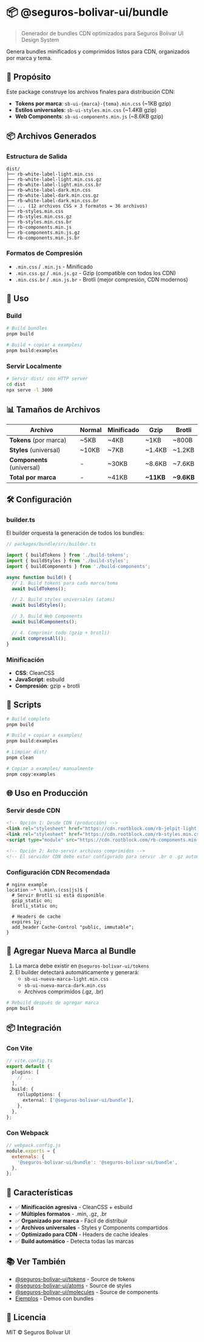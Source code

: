 # 📦 @seguros-bolivar-ui/bundle

> Generador de bundles CDN optimizados para Seguros Bolivar UI Design System

Genera bundles minificados y comprimidos listos para CDN, organizados por marca y tema.

## 🎯 Propósito

Este package construye los archivos finales para distribución CDN:

- **Tokens por marca**: `sb-ui-{marca}-{tema}.min.css` (~1KB gzip)
- **Estilos universales**: `sb-ui-styles.min.css` (~1.4KB gzip)
- **Web Components**: `sb-ui-components.min.js` (~8.6KB gzip)

## 📦 Archivos Generados

### Estructura de Salida

```
dist/
├── rb-white-label-light.min.css
├── rb-white-label-light.min.css.gz
├── rb-white-label-light.min.css.br
├── rb-white-label-dark.min.css
├── rb-white-label-dark.min.css.gz
├── rb-white-label-dark.min.css.br
├── ... (12 archivos CSS × 3 formatos = 36 archivos)
├── rb-styles.min.css
├── rb-styles.min.css.gz
├── rb-styles.min.css.br
├── rb-components.min.js
├── rb-components.min.js.gz
└── rb-components.min.js.br
```

### Formatos de Compresión

- `.min.css` / `.min.js` - Minificado
- `.min.css.gz` / `.min.js.gz` - Gzip (compatible con todos los CDN)
- `.min.css.br` / `.min.js.br` - Brotli (mejor compresión, CDN modernos)

## 🚀 Uso

### Build

```bash
# Build bundles
pnpm build

# Build + copiar a examples/
pnpm build:examples
```

### Servir Localmente

```bash
# Servir dist/ con HTTP server
cd dist
npx serve -l 3000
```

## 📊 Tamaños de Archivos

| Archivo                    | Normal | Minificado | Gzip      | Brotli     |
| -------------------------- | ------ | ---------- | --------- | ---------- |
| **Tokens** (por marca)     | ~5KB   | ~4KB       | ~1KB      | ~800B      |
| **Styles** (universal)     | ~10KB  | ~7KB       | ~1.4KB    | ~1.2KB     |
| **Components** (universal) | -      | ~30KB      | ~8.6KB    | ~7.6KB     |
| **Total por marca**        | -      | ~41KB      | **~11KB** | **~9.6KB** |

## 🛠️ Configuración

### builder.ts

El builder orquesta la generación de todos los bundles:

```typescript
// packages/bundle/src/builder.ts

import { buildTokens } from './build-tokens';
import { buildStyles } from './build-styles';
import { buildComponents } from './build-components';

async function build() {
  // 1. Build tokens para cada marca/tema
  await buildTokens();

  // 2. Build styles universales (atoms)
  await buildStyles();

  // 3. Build Web Components
  await buildComponents();

  // 4. Comprimir todo (gzip + brotli)
  await compressAll();
}
```

### Minificación

- **CSS**: CleanCSS
- **JavaScript**: esbuild
- **Compresión**: gzip + brotli

## 📝 Scripts

```bash
# Build completo
pnpm build

# Build + copiar a examples/
pnpm build:examples

# Limpiar dist/
pnpm clean

# Copiar a examples/ manualmente
pnpm copy:examples
```

## 🌐 Uso en Producción

### Servir desde CDN

```html
<!-- Opción 1: Desde CDN (producción) -->
<link rel="stylesheet" href="https://cdn.rootblock.com/rb-jelpit-light.min.css" />
<link rel="stylesheet" href="https://cdn.rootblock.com/rb-styles.min.css" />
<script type="module" src="https://cdn.rootblock.com/rb-components.min.js"></script>

<!-- Opción 2: Auto-servir archivos comprimidos -->
<!-- El servidor CDN debe estar configurado para servir .br o .gz automáticamente -->
```

### Configuración CDN Recomendada

```nginx
# nginx example
location ~* \.min\.(css|js)$ {
  # Servir Brotli si está disponible
  gzip_static on;
  brotli_static on;

  # Headers de cache
  expires 1y;
  add_header Cache-Control "public, immutable";
}
```

## 🔧 Agregar Nueva Marca al Bundle

1. La marca debe existir en `@seguros-bolivar-ui/tokens`
2. El builder detectará automáticamente y generará:
   - `sb-ui-nueva-marca-light.min.css`
   - `sb-ui-nueva-marca-dark.min.css`
   - Archivos comprimidos (.gz, .br)

```bash
# Rebuild después de agregar marca
pnpm build
```

## 📦 Integración

### Con Vite

```typescript
// vite.config.ts
export default {
  plugins: [
    // ...
  ],
  build: {
    rollupOptions: {
      external: ['@seguros-bolivar-ui/bundle'],
    },
  },
};
```

### Con Webpack

```javascript
// webpack.config.js
module.exports = {
  externals: {
    '@seguros-bolivar-ui/bundle': '@seguros-bolivar-ui/bundle',
  },
};
```

## 🎯 Características

- ✅ **Minificación agresiva** - CleanCSS + esbuild
- ✅ **Múltiples formatos** - .min, .gz, .br
- ✅ **Organizado por marca** - Fácil de distribuir
- ✅ **Archivos universales** - Styles y Components compartidos
- ✅ **Optimizado para CDN** - Headers de cache ideales
- ✅ **Build automático** - Detecta todas las marcas

## 📚 Ver También

- [@seguros-bolivar-ui/tokens](../tokens/README.md) - Source de tokens
- [@seguros-bolivar-ui/atoms](../atoms/README.md) - Source de styles
- [@seguros-bolivar-ui/molecules](../molecules/README.md) - Source de components
- [Ejemplos](../../examples/) - Demos con bundles

## 📄 Licencia

MIT © Seguros Bolivar UI
